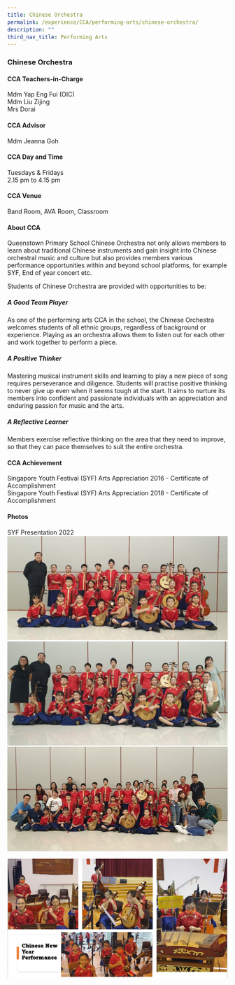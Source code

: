 ```yaml
---
title: Chinese Orchestra
permalink: /experience/CCA/performing-arts/chinese-orchestra/
description: ""
third_nav_title: Performing Arts
---
```

### **Chinese Orchestra**
#### **CCA Teachers-in-Charge**
Mdm Yap Eng Fui (OIC)<br>
Mdm Liu Zijing<br>
Mrs Dorai

#### **CCA Advisor**
Mdm Jeanna Goh

#### **CCA Day and Time**
Tuesdays &amp; Fridays<br>
2.15 pm to 4.15 pm

#### **CCA Venue**
Band Room, AVA Room, Classroom

#### **About CCA**
Queenstown Primary School Chinese Orchestra not only allows members to learn about traditional Chinese instruments and gain insight into Chinese orchestral music and culture but also provides members various performance opportunities within and beyond school platforms, for example SYF, End of year concert etc.

Students of Chinese Orchestra are provided with opportunities to be:

##### **A Good Team Player**
As one of the performing arts CCA in the school, the Chinese Orchestra welcomes students of all ethnic groups, regardless of background or experience. Playing as an orchestra allows them to listen out for each other and work together to perform a piece.

##### **A Positive Thinker**
Mastering musical instrument skills and learning to play a new piece of song requires perseverance and diligence. Students will practise positive thinking to never give up even when it seems tough at the start. It aims to nurture its members into confident and passionate individuals with an appreciation and enduring passion for music and the arts.
	
##### **A Reflective Learner**
Members exercise reflective thinking on the area that they need to improve, so that they can pace themselves to suit the entire orchestra.

#### **CCA Achievement**
Singapore Youth Festival (SYF) Arts Appreciation 2016 - Certificate of Accomplishment<br>
Singapore Youth Festival (SYF) Arts Appreciation 2018 - Certificate of Accomplishment

#### **Photos**

SYF Presentation 2022
![](/images/CCA%20CO/syf2022-a.jpg)
![](/images/CCA%20CO/syf2022-b.jpg)
![](/images/CCA%20CO/syf2022-c.jpg)

![](/images/CCA%20CO/cny2023.png)